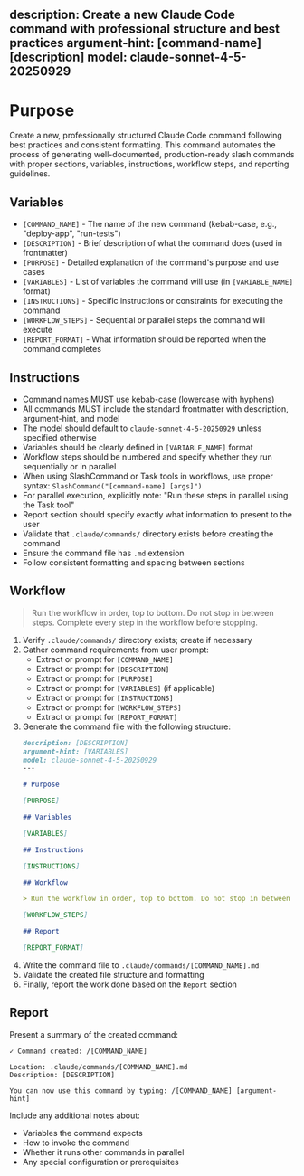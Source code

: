 description: Create a new Claude Code command with professional structure and best practices
argument-hint: [command-name] [description]
model: claude-sonnet-4-5-20250929
---

# Purpose

Create a new, professionally structured Claude Code command following best practices and consistent formatting. This command automates the process of generating well-documented, production-ready slash commands with proper sections, variables, instructions, workflow steps, and reporting guidelines.

## Variables

- `[COMMAND_NAME]` - The name of the new command (kebab-case, e.g., "deploy-app", "run-tests")
- `[DESCRIPTION]` - Brief description of what the command does (used in frontmatter)
- `[PURPOSE]` - Detailed explanation of the command's purpose and use cases
- `[VARIABLES]` - List of variables the command will use (in `[VARIABLE_NAME]` format)
- `[INSTRUCTIONS]` - Specific instructions or constraints for executing the command
- `[WORKFLOW_STEPS]` - Sequential or parallel steps the command will execute
- `[REPORT_FORMAT]` - What information should be reported when the command completes

## Instructions

- Command names MUST use kebab-case (lowercase with hyphens)
- All commands MUST include the standard frontmatter with description, argument-hint, and model
- The model should default to `claude-sonnet-4-5-20250929` unless specified otherwise
- Variables should be clearly defined in `[VARIABLE_NAME]` format
- Workflow steps should be numbered and specify whether they run sequentially or in parallel
- When using SlashCommand or Task tools in workflows, use proper syntax: `SlashCommand("[command-name] [args]")`
- For parallel execution, explicitly note: "Run these steps in parallel using the Task tool"
- Report section should specify exactly what information to present to the user
- Validate that `.claude/commands/` directory exists before creating the command
- Ensure the command file has `.md` extension
- Follow consistent formatting and spacing between sections

## Workflow

> Run the workflow in order, top to bottom. Do not stop in between steps. Complete every step in the workflow before stopping.

1. Verify `.claude/commands/` directory exists; create if necessary
2. Gather command requirements from user prompt:
   - Extract or prompt for `[COMMAND_NAME]`
   - Extract or prompt for `[DESCRIPTION]`
   - Extract or prompt for `[PURPOSE]`
   - Extract or prompt for `[VARIABLES]` (if applicable)
   - Extract or prompt for `[INSTRUCTIONS]`
   - Extract or prompt for `[WORKFLOW_STEPS]`
   - Extract or prompt for `[REPORT_FORMAT]`
3. Generate the command file with the following structure:
   ```markdown
   description: [DESCRIPTION]
   argument-hint: [VARIABLES]
   model: claude-sonnet-4-5-20250929
   ---

   # Purpose

   [PURPOSE]

   ## Variables

   [VARIABLES]

   ## Instructions

   [INSTRUCTIONS]

   ## Workflow

   > Run the workflow in order, top to bottom. Do not stop in between steps. Complete every step in the workflow before stopping.

   [WORKFLOW_STEPS]

   ## Report

   [REPORT_FORMAT]
   ```
4. Write the command file to `.claude/commands/[COMMAND_NAME].md`
5. Validate the created file structure and formatting
6. Finally, report the work done based on the `Report` section

## Report

Present a summary of the created command:

```
✓ Command created: /[COMMAND_NAME]

Location: .claude/commands/[COMMAND_NAME].md
Description: [DESCRIPTION]

You can now use this command by typing: /[COMMAND_NAME] [argument-hint]
```

Include any additional notes about:
- Variables the command expects
- How to invoke the command
- Whether it runs other commands in parallel
- Any special configuration or prerequisites
